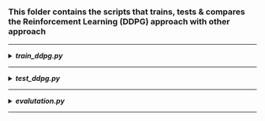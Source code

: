 ### This folder contains the scripts that trains, tests & compares the Reinforcement Learning (DDPG) approach with other approach 

--------------------------------------------------
<details>
<summary><b><i>train_ddpg.py</i></b></summary>

```
cd duckietown_rl
python -m scripts.train_ddpg
```
</details>

--------------------------------------------------
<details>
<summary><b><i>test_ddpg.py</i></b></summary>

```
cd duckietown_rl
python -m scripts.test_ddpg
```
</details>

--------------------------------------------------
<details>
<summary><b><i>evalutation.py</i></b></summary>

```
cd duckietown_rl
python -m scripts.evaluation
```
</details>

--------------------------------------------------